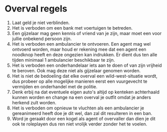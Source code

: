 # Overval regels

1. Laat geld je niet verblinden.
2. Het is verboden om een bank met voertuigen te betreden.
3. Een gijzelaar mag geen kennis of vriend van je zijn, maar moet een voor jullie onbekend persoon zijn.
4. Het is verboden een ambulancier te ontvoeren. Een agent mag wel ontvoerd worden, maar houd er rekening mee dat een agent een noodknop heeft en deze ongezien kan indrukken. Er dient dus ten alle tijden minimaal 1 ambulancier beschikbaar te zijn.
5. Het is verboden een onderhandelaar iets aan te doen of van zijn vrijheid te beroven. Ook mag deze niet als gijzelaar genomen worden.
6. Het is niet de bedoeling dat elke overval een wild-west-situatie wordt, dus probeer op alle mogelijke manieren eerst een vuurgevecht te vermijden en onderhandel met de politie.
7. Denk erbij na dat eventuele eigen auto's altijd op kenteken achterhaald kunnen worden en change na een overval je outfit omdat je anders herkend zult worden.
8. Het is verboden om opnieuw te vluchten als een ambulancier je gereanimeerd heeft doe je dit wel, dan zal dit resulteren in een ban.
9. Word je geraakt door een kogel als agent of overvaller dan dien je dit ook te roleplayen dus ren niet vrolijk verder zonder het te voelen.
